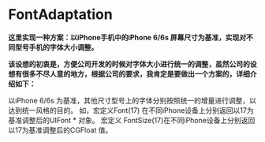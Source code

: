 # FontAdaptation

**这里实现一种方案：以iPhone手机中的iPhone 6/6s 屏幕尺寸为基准，实现对不同型号手机的字体大小调整。**


**该设想的初衷是，方便公司开发的时候对字体大小进行统一的调整，虽然公司的设想有很多不尽人意的地方，根据公司的要求，我肯定是要做出一个方案的，详细介绍如下：**

  以iPhone 6/6s 为基准，其他尺寸型号上的字体分别按照统一的增量进行调整，以达到统一风格的目的。
  如，宏定义Font(17) 在不同iPhone设备上分别返回以17为基准调整后的UIFont * 对象。
  宏定义 FontSize(17)在不同iPhone设备上分别返回以17为基准调整后的CGFloat 值。
